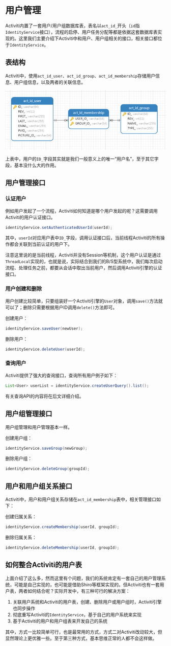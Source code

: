 # 用户管理

Activiti内置了一套用户/用户组数据库表，表名以`act_id_`开头（`id`指`IdentityService`接口），流程的启停、用户任务分配等都是依据这套数据库表实现的。这里我们主要介绍下Activiti中和用户、用户组相关的接口，相关接口都位于`IdentityService`。

## 表结构

Activiti中，使用`act_id_user`、`act_id_group`、`act_id_membership`存储用户信息、用户组信息，以及两者的关联信息。

![](res/1.png)

上表中，用户的`ID_`字段其实就是我们一般意义上的唯一“用户名”，至于其它字段，基本没什么大的作用。

## 用户管理接口

### 认证用户

例如用户发起了一个流程，Activiti如何知道是哪个用户发起的呢？这需要调用Activiti的用户认证接口。

```java
identityService.setAuthenticatedUserId(userId);
```

其中，`userId`对应用户表中`ID_`字段，调用认证接口后，当前线程Activiti的所有操作都会关联到当前认证的用户下。

注意这里说的是当前线程，Activiti并没有Session等机制，这个用户认证是通过`ThreadLocal`实现的，也就是说，实际结合到我们的B/S型系统中，我们每次启动流程、处理任务之前，都要从会话中取出当前用户，然后调用Activiti引擎的认证接口。

### 用户创建和删除

用户创建比较简单，只要组装好一个Activiti引擎的`User`对象，调用`save()`方法就可以了；删除只需要根据用户ID调用`delete()`方法即可。

创建用户：
```java
identityService.saveUser(newUser);
```

删除用户：
```java
identityService.deleteUser(userId);
```

### 查询用户

Activiti提供了强大的查询接口，查询所有用户例子如下：

```java
List<User> userList = identityService.createUserQuery().list();
```

有关查询API的内容将在后文详细介绍。

## 用户组管理接口

用户组管理和用户管理基本一样。

创建用户组：
```java
identityService.saveGroup(newGroup);
```

删除用户组：
```java
identityService.deleteGroup(groupId);
```

## 用户和用户组关系接口

Activiti中，用户和用户组关系存储在`act_id_membership`表中，相关管理接口如下：

创建归属关系：
```java
identityService.createMembership(userId, groupId);
```

删除归属关系：
```java
identityService.deleteMembership(userId, groupId);
```

## 如何整合Activiti的用户表

上面介绍了这么多，然而这里有个问题，我们的系统肯定有一套自己的用户管理系统，可能是自己实现的，也可能是借助Shiro等框架实现的。但Activiti也有一套用户表，两者如何结合呢？实际开发中，有三种可行的解决方案：

1. 关联用户系统和Activiti的用户表，创建、删除用户或用户组时，Activiti引擎也同步操作
2. 彻底重写Activiti的`IdentityService`，基于自己的用户系统来实现
3. 基于Activiti的用户和用户组表来开发自己的系统

其中，方式一比较简单可行，也是最常用的方式，方式二对Activiti改动较大，但显然理论上更优雅一些。至于第三种方式，基本思维正常的人都不会这样做。

